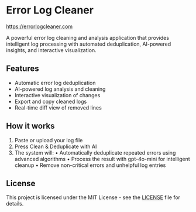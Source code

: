 # Error Log Cleaner

https://errorlogcleaner.com

A powerful error log cleaning and analysis application that provides intelligent log processing with automated deduplication, AI-powered insights, and interactive visualization.

## Features

- Automatic error log deduplication
- AI-powered log analysis and cleaning
- Interactive visualization of changes
- Export and copy cleaned logs
- Real-time diff view of removed lines

## How it works
1. Paste or upload your log file
2. Press Clean & Deduplicate with AI
3. The system will:
   • Automatically deduplicate repeated errors using advanced algorithms
   • Process the result with gpt-4o-mini for intelligent cleanup
   • Remove non-critical errors and unhelpful log entries

## License
This project is licensed under the MIT License - see the [LICENSE](LICENSE) file for details.
